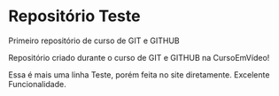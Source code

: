 # Repositório Teste
 Primeiro repositório de curso de GIT e GITHUB

Repositório criado durante o curso de GIT e GITHUB na CursoEmVídeo!

Essa é mais uma linha Teste, porém feita no site diretamente. Excelente Funcionalidade.
